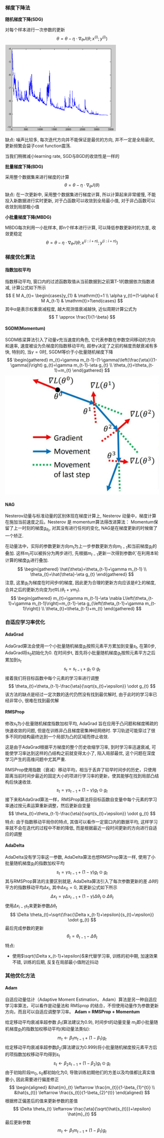 

### 梯度下降法

**随机梯度下降(SDG)**

对每个样本进行一次参数的更新
$$
\theta=\theta-\eta \cdot \nabla_{\theta} J\left(\theta ; x^{(i)} ; y^{(i)}\right)
$$
![img](../picture/21/1192699-20180310214248005-2068714250.png)

缺点: 噪声比较多, 每次迭代方向并不能保证是最优的方向, 并不一定是全局最优, 更新频繁会袋子cost function震荡.

当我们稍微减小learning rate, SGD与BGD的收敛性是一样的

**批量梯度下降(BDG)**

采用整个数据集来进行梯度的计算
$$
\theta=\theta-\eta \cdot \nabla_{\theta} J(\theta)
$$
缺点: 在一次更新中, 采用整个数据集进行梯度计算, 所以计算起来非常缓慢, 不能投入新数据进行实时更新, 对于凸函数可以收敛到全局最小值, 对于非凸函数可以收敛到局部极小值

**小批量梯度下降(MBDG)**

MBDG每次利用一小批样本, 即n个样本进行计算, 可以降低参数更新时的方差, 收敛更稳定
$$
\theta=\theta-\eta \cdot \nabla_{\theta} J\left(\theta ; x^{(i : i+n)} ; y^{(i: i+n)}\right)
$$

### 梯度优化算法

#### 指数加权平均

指数移动平均, 窗口内的过滤函数取值从当前数据到之前第T-1的数据依次指数递减, 计算公式如下所示
$$
E M A_{t}= \begin{cases}y_{1} & \mathrm{t}=1 \\ \alpha y_{t}+(1-\alpha) E M A_{t-1} & \mathrm{t}>1\end{cases}
$$
其中$\alpha$​​是表示权重衰减程度, 越大观测值衰减越快, 近似周期计算公式为
$$
T \approx \frac{1}{1-\beta}
$$

#### SGDM(Momentum)

SGDM栋梁算法引入了动量$v$​充当速度的角色, 它代表参数在参数空间移动的方向和速率, 速度被设为负梯度的指数移动平均, 超参$\gamma$决定了之前的梯度贡献衰减有多快, 特别的, 当$\gamma=0$时, SGDM等价于小批量随机梯度下降
$$
\begin{gathered}
m_{t}=\gamma m_{t-1}-(1-\gamma)\left(\frac{\eta}{(1-\gamma)}\right) g_{t}=\gamma m_{t-1}-\eta g_{t} \\
\theta_{t}=\theta_{t-1}+m_{t}
\end{gathered}
$$
![img](../picture/21/v2-1d126373c892c5ec2085ab07edbc8a06_1440w.jpg)



#### NAG

Nesterov动量与标准动量的区别体现在梯度计算上, Nesterov 动量中，梯度计算在施加当前速度之后。Nesterov 是 momentum算法得改进算法： Momentum保留了上一时刻的梯度$g_{\theta_t}$, 对其没有进行任何的变化, NAG是在梯度更新的时候做了一个矫正.

在动量法中，实际的参数更新方向$m_t$为上一步参数更新方向$m_{t-1}$和当前梯度$g_t$的叠加. 这样$m_t$可以被拆分为两步进行, 先根据$m_{t-1}$更新一次得到参数$\hat{\theta}$, 在利用本轮计算的梯度$g_t$进行叠加.
$$
\begin{gathered}
\hat{\theta}=\theta_{t-1}+\gamma m_{t-1} \\
\theta_{t}=\hat{\theta}-\eta g_{t}
\end{gathered}
$$
注意, 这里$g_t$为梯度在时间步$t$的梯度, 因此更为合理的更新方向应该是$\hat{\theta}$上的梯度, 合并之后的更新方向变为$\eta \nabla L\left(\theta_{t}+\gamma m_{t}\right)$.
$$
\begin{gathered}
m_{t}=\gamma m_{t-1}-\eta \nabla L\left(\theta_{t-1}+\gamma m_{t-1}\right)=m_{t-1}-\eta g_{\left(\theta_{t-1}+\gamma m_{t-1}\right)} \\
\theta_{t}=\theta_{t-1}+m_{t}
\end{gathered}
$$

### 自适应学习率优化

#### AdaGrad

AdaGrad算法会使用一个小批量随机梯度$g_t$按照元素平方累加到变量$s_t$, 在第0步, AdaGrad将$s_0$初始化为0. 在时间步t, 首先将小批量随机梯度$g_t$按照元素平方之后累加到$s_t$
$$
s_{t}=s_{t-1}+g_{t} \odot g_{t}
$$
接着我们将目标函数中每个元素的学习率进行调整
$$
\theta_{t}=\theta_{t-1}-\frac{\eta}{\sqrt{s_{t}+\epsilon}} \odot g_{t}
$$
该方法的缺点是经过一定次数的迭代仍然没有找到最优解时, 由于此时的学习率已经非常小, 很难在找到最优解

#### RMSProp

修改$s_t$为小批量随机梯度指数加权平均, AdaGrad 旨在应用于凸问题和梯度稀疏的快速收敛的问题, 但是在训练非凸且梯度密集神经网络时.  学习轨迹可能穿过了很多不同的结构最终达到一个局部为凸的区域而停止收敛. 

这是由于AdaGrad根据平方梯度的整个历史收缩学习率, 到时学习率迅速衰减, 可能使学习率达到这样的凸结构之前就变得太小了, 陷入局部最优, 这个问题在深度学习产生的高维问题中尤其严重.

RMSProp使用指数（衰减）移动平均，相当于丢弃了较早时间步的历史，只使用距离当前时间步最近的固定大小的项进行学习率的更新，使其能够在找到局部凸结构后快速收敛.
$$
s_{t}=\gamma s_{t-1}+(1-\gamma) g_{t} \odot g_{t}
$$
接下来和AdaGrad算法一样，RMSProp算法将目标函数自变量中每个元素的学习率通过按元素运算重新调整，然后更新自变量
$$
\theta_{t}=\theta_{t-1}-\frac{\eta}{\sqrt{s_{t}+\epsilon}} \odot g_{t}
$$
特点: 由于指数移动平局你的特点, 其值可以看作一定窗口内的数据平均, 这样学习率就不会在迭代的过程中不断的降低, 而是根据最近一段时间更新的方向进行自适应的调整

#### AdaDelta

AdaDelta没有学习率这一参数, AdaDelta算法也想RMSProp算法一样, 使用了小批量随机梯度$g_t$的指数加权平均
$$
s_{t}=\gamma s_{t-1}+(1-\gamma) g_{t} \odot g_{t}
$$
其与RMSProp算法的主要区别就是, AdaDelta算法引入了每次参数更新的差 $\Delta \theta$​​的平方的指数移动平均$\Delta x_i$​, 其中$\Delta x_0 = 0$​, 其更新公式如下所示
$$
\Delta x_{t}=\gamma \Delta x_{t-1}+(1-\gamma) \Delta \theta_{t} \odot \Delta \theta_{t}
$$
使用$\Delta x_{i-1} s_t$来更新参数$\Delta \theta_t$
$$
\Delta \theta_{t}=\sqrt{\frac{\Delta x_{t-1}+\epsilon}{s_{t}+\epsilon}} \odot g_{t}
$$
最后完成参数的更新
$$
\theta_{t}=\theta_{t-1}-\Delta \theta_{t}
$$
特点:

* 使用$\sqrt{\Delta x_{t-1}+\epsilon}$来代替学习率, 训练的初中期, 加速效果不错, 训练的后期, 反复在局部最小值附近抖动

### 其他优化方法

#### Adam

自适应动量估计（Adaptive Moment Estimation， Adam）算法是另一种自适应学习率算法，可以看作是动量法和 RMSprop 的结合，不但使用动量作为参数更新方向，而且可以自适应调整学习率。 **Adam = RMSProp + Momentum**

给定移动平均衰减率超参数 $\beta_1$(算法建议为0.9), 时间步t的动量变量 $m_t$即小批量随机梯度$g_t$的指数加权移动平均(和动量法类似):
$$
m_{t} \leftarrow \beta_{1} m_{t-1}+\left(1-\beta_{1}\right) g_{t}
$$
给定移动平均衰减率超参数$\beta_2$(算法建议为0.999)将小批量随机梯度按元素平方后的项指数加权移动平均得到$s_t$
$$
s_{t} \leftarrow \beta_{2} s_{t-1}+\left(1-\beta_{2}\right) g_{t} \odot g_{t}
$$
由于初始阶段$m_0, s_0$都初始化为0, 导致训练初期他们的方差以及均值都比真实值要小, 因此需要进行偏差修正
$$
\begin{aligned}
&\hat{m}_{t} \leftarrow \frac{m_{t}}{1-\beta_{1}^{t}} \\
&\hat{s_{t}} \leftarrow \frac{s_{t}}{1-\beta_{2}^{t}}
\end{aligned}
$$
根据修正偏差后的值来更新参数的差值
$$
\Delta \theta_{t} \leftarrow \frac{\eta}{\sqrt{\hat{s_{t}}}+\epsilon} \hat{m}_{t}
$$
最后更新参数
$$
m_{t} \leftarrow \beta_{1} m_{t-1}+\left(1-\beta_{1}\right) g_{t}
$$
